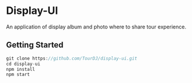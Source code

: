 # Display-UI

An application of display album and photo where to share tour experience.



## Getting Started
```javascript
git clone https://github.com/TourDJ/display-ui.git
cd display-ui
npm install
npm start
```

